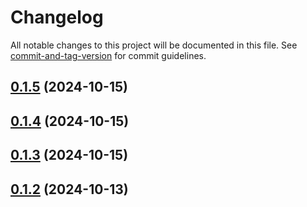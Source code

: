 # Changelog

All notable changes to this project will be documented in this file. See [commit-and-tag-version](https://github.com/absolute-version/commit-and-tag-version) for commit guidelines.

## [0.1.5](https://github.com/Farhang-Osman/typesense-search-app/compare/v0.1.4...v0.1.5) (2024-10-15)

## [0.1.4](https://github.com/Farhang-Osman/typesense-search-app/compare/v0.1.3...v0.1.4) (2024-10-15)

## [0.1.3](https://github.com/Farhang-Osman/typesense-search-app/compare/v0.1.2...v0.1.3) (2024-10-15)

## [0.1.2](https://github.com/Farhang-Osman/typesense-search-app/compare/v0.1.1...v0.1.2) (2024-10-13)
